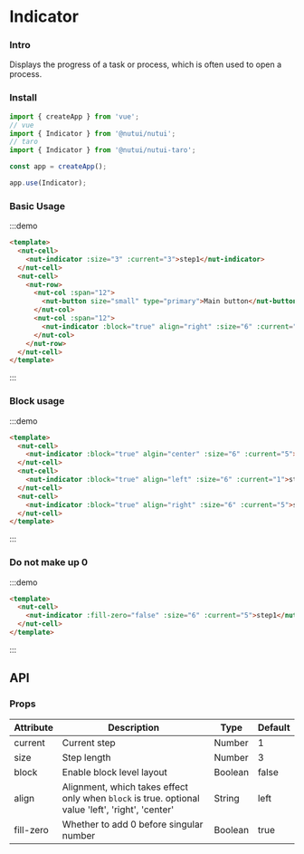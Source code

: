 # Indicator

### Intro

Displays the progress of a task or process, which is often used to open a process.

### Install

```javascript
import { createApp } from 'vue';
// vue
import { Indicator } from '@nutui/nutui';
// taro
import { Indicator } from '@nutui/nutui-taro';

const app = createApp();

app.use(Indicator);
```

### Basic Usage

:::demo

```html
<template>
  <nut-cell>
    <nut-indicator :size="3" :current="3">step1</nut-indicator>
  </nut-cell>
  <nut-cell>
    <nut-row>
      <nut-col :span="12">
        <nut-button size="small" type="primary">Main button</nut-button>
      </nut-col>
      <nut-col :span="12">
        <nut-indicator :block="true" align="right" :size="6" :current="5">step1</nut-indicator>
      </nut-col>
    </nut-row>
  </nut-cell>
</template>
```

:::

### Block usage

:::demo

```html
<template>
  <nut-cell>
    <nut-indicator :block="true" algin="center" :size="6" :current="5">step1</nut-indicator>
  </nut-cell>
  <nut-cell>
    <nut-indicator :block="true" align="left" :size="6" :current="1">step1</nut-indicator>
  </nut-cell>
  <nut-cell>
    <nut-indicator :block="true" align="right" :size="6" :current="5">step1</nut-indicator>
  </nut-cell>
</template>
```

:::

### Do not make up 0

:::demo

```html
<template>
  <nut-cell>
    <nut-indicator :fill-zero="false" :size="6" :current="5">step1</nut-indicator>
  </nut-cell>
</template>
```

:::

## API

### Props

| Attribute | Description                                                                                       | Type    | Default |
| --------- | ------------------------------------------------------------------------------------------------- | ------- | ------- |
| current   | Current step                                                                                      | Number  | 1       |
| size      | Step length                                                                                       | Number  | 3       |
| block     | Enable block level layout                                                                         | Boolean | false   |
| align     | Alignment, which takes effect only when `block` is true. optional value 'left', 'right', 'center' | String  | left    |
| fill-zero | Whether to add 0 before singular number                                                           | Boolean | true    |

